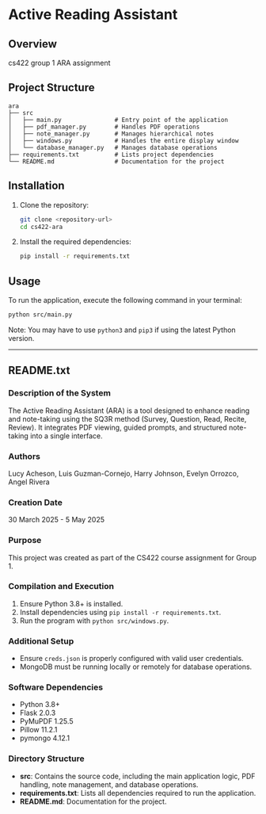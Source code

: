 # Active Reading Assistant

## Overview
cs422 group 1 ARA assignment

## Project Structure
```
ara
├── src
│   ├── main.py               # Entry point of the application
│   ├── pdf_manager.py        # Handles PDF operations
│   ├── note_manager.py       # Manages hierarchical notes
│   ├── windows.py            # Handles the entire display window
│   └── database_manager.py   # Manages database operations
├── requirements.txt          # Lists project dependencies
└── README.md                 # Documentation for the project
```

## Installation
1. Clone the repository:
   ```bash
   git clone <repository-url>
   cd cs422-ara
   ```

2. Install the required dependencies:
   ```bash
   pip install -r requirements.txt
   ```

## Usage
To run the application, execute the following command in your terminal:
```bash
python src/main.py
```

Note: You may have to use `python3` and `pip3` if using the latest Python version.

---

## README.txt
### Description of the System
The Active Reading Assistant (ARA) is a tool designed to enhance reading and note-taking using the SQ3R method (Survey, Question, Read, Recite, Review). It integrates PDF viewing, guided prompts, and structured note-taking into a single interface.

### Authors
Lucy Acheson, Luis Guzman-Cornejo, Harry Johnson, Evelyn Orrozco, Angel Rivera

### Creation Date
30 March 2025 - 5 May 2025

### Purpose
This project was created as part of the CS422 course assignment for Group 1.

### Compilation and Execution
1. Ensure Python 3.8+ is installed.
2. Install dependencies using `pip install -r requirements.txt`.
3. Run the program with `python src/windows.py`.

### Additional Setup
- Ensure `creds.json` is properly configured with valid user credentials.
- MongoDB must be running locally or remotely for database operations.

### Software Dependencies
- Python 3.8+
- Flask 2.0.3
- PyMuPDF 1.25.5
- Pillow 11.2.1
- pymongo 4.12.1

### Directory Structure
- **src**: Contains the source code, including the main application logic, PDF handling, note management, and database operations.
- **requirements.txt**: Lists all dependencies required to run the application.
- **README.md**: Documentation for the project.